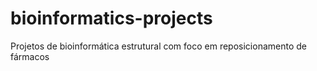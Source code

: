 # bioinformatics-projects
 Projetos de bioinformática estrutural com foco em reposicionamento de fármacos
